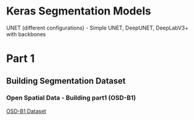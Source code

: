 # Keras Segmentation Models

UNET (different configurations) - Simple UNET, DeepUNET, DeepLabV3+ with backbones



# Part 1

## Building Segmentation Dataset

### Open Spatial Data - Building part1 (OSD-B1)
[OSD-B1 Dataset](https://drive.google.com/file/d/1FiS4Q_m-icFixBrI73honsF7_cAgvuIq/view?usp=sharing)
